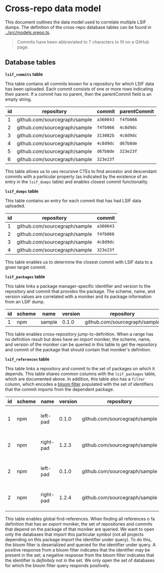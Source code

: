 # Cross-repo data model

This document outlines the data model used to correlate multiple LSIF dumps. The definition of the cross-repo database tables can be found in [../src/models.xrepo.ts](../src/models.xrepo.ts).

> Commits have been abbreviated to 7 characters to fit on a GitHub page.

## Database tables

**`lsif_commits` table**

This table contains all commits known for a repository for which LSIF data has been uploaded. Each commit consists of one or more rows indicating their parent. If a commit has no parent, then the parentCommit field is an empty string.

| id  | repository                    | commit    | parentCommit |
| --- | ----------------------------- | --------- | ------------ |
| 1   | github.com/sourcegraph/sample | `a360643` | `f4fb066`    |
| 2   | github.com/sourcegraph/sample | `f4fb066` | `4c8d9dc`    |
| 3   | github.com/sourcegraph/sample | `313082b` | `4c8d9dc`    |
| 4   | github.com/sourcegraph/sample | `4c8d9dc` | `d67b8de`    |
| 5   | github.com/sourcegraph/sample | `d67b8de` | `323e23f`    |
| 6   | github.com/sourcegraph/sample | `323e23f` |              |

This table allows us to ues recursive CTEs to find ancestor and descendant commits with a particular property (as indicated by the existence of an entry in the `lsif_dumps` table) and enables closest commit functionality.

**`lsif_dumps` table**

This table contains an entry for each commit that has had LSIF data uploaded.

| id  | repository                    | commit    |
| --- | ----------------------------- | --------- |
| 1   | github.com/sourcegraph/sample | `a360643` |
| 2   | github.com/sourcegraph/sample | `f4fb066` |
| 3   | github.com/sourcegraph/sample | `4c8d9dc` |
| 4   | github.com/sourcegraph/sample | `323e23f` |

This table enables us to determine the closest commit with LSIF data to a given target commit.

**`lsif_packages` table**

This table links a package manager-specific identifier and version to the repository and commit that _provides_ the package. The scheme, name, and version values are correlated with a moniker and its package information from an LSIF dump.

| id  | scheme | name   | version | repository                    | commit    |
| --- | ------ | ------ | ------- | ----------------------------- | --------- |
| 1   | npm    | sample | 0.1.0   | github.com/sourcegraph/sample | `e58d28c` |

This table enables cross-repository jump-to-definition. When a range has no definition result but does have an _import_ moniker, the scheme, name, and version of the moniker can be queried in this table to get the repository and commit of the package that should contain that moniker's definition.

**`lsif_references` table**

This table links a repository and commit to the set of packages on which it depends. This table shares common columns with the `lsif_packages` table, which are documented above. In addition, this table also has a `filter` column, which encodes a [bloom filter](https://en.wikipedia.org/wiki/Bloom_filter) populated with the set of identifiers that the commit imports from the dependent package.

| id  | scheme | name      | version | repository                    | commit    | filter                       |
| --- | ------ | --------- | ------- | ----------------------------- | --------- | ---------------------------- |
| 1   | npm    | left-pad  | 0.1.0   | github.com/sourcegraph/sample | `e58d28c` | _gzipped_ and _json-encoded_ |
| 2   | npm    | right-pad | 1.2.3   | github.com/sourcegraph/sample | `e58d28c` | _gzipped_ and _json-encoded_ |
| 2   | npm    | left-pad  | 0.1.0   | github.com/sourcegraph/sample | `9f6e6ec` | _gzipped_ and _json-encoded_ |
| 2   | npm    | right-pad | 1.2.4   | github.com/sourcegraph/sample | `9f6e6ec` | _gzipped_ and _json-encoded_ |

This table enables global find-references. When finding all references o fa definition that has an _export_ moniker, the set of repositories and commits that depend on the package of that moniker are queried. We want to open only the databases that import this particular symbol (not all projects depending on this package import the identifier under query). To do this, the bloom filter is deserialized and queried for the identifier under query. A positive response from a bloom filter indicates that the identifier may be present in the set; a negative response from the bloom filter indicates that the identifier is _definitely_ not in the set. We only open the set of databases for which the bloom filter query responds positively.
